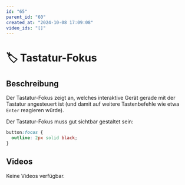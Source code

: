```yaml
---
id: "65"
parent_id: "60"
created_at: "2024-10-08 17:09:08"
video_ids: "[]"
---
```


# 🏷️ Tastatur-Fokus

## Beschreibung

Der Tastatur-Fokus zeigt an, welches interaktive Gerät gerade mit der Tastatur angesteuert ist (und damit auf weitere Tastenbefehle wie etwa `Enter` reagieren würde).

Der Tastatur-Fokus muss gut sichtbar gestaltet sein:

```css
button:focus {
  outline: 2px solid black;
}
```

## Videos

Keine Videos verfügbar.
